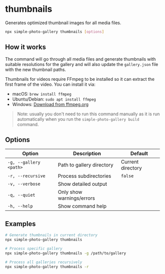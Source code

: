 # thumbnails

Generates optimized thumbnail images for all media files.

```bash
npx simple-photo-gallery thumbnails [options]
```

## How it works

The command will go through all media files and generate thumbnails with suitable resolutions for the gallery and will also update the `gallery.json` file with the new thumbnail paths.

Thumbnails for videos require FFmpeg to be installed so it can extract the first frame of the video. You can install it via:

- macOS: `brew install ffmpeg`
- Ubuntu/Debian: `sudo apt install ffmpeg`
- Windows: [Download from ffmpeg.org](https://ffmpeg.org/download.html)

> Note: usually you don't need to run this command manually as it is run automatically when you run the `simple-photo-gallery build` command.

## Options

| Option                 | Description               | Default           |
| ---------------------- | ------------------------- | ----------------- |
| `-g, --gallery <path>` | Path to gallery directory | Current directory |
| `-r, --recursive`      | Process subdirectories    | `false`           |
| `-v, --verbose`        | Show detailed output      |                   |
| `-q, --quiet`          | Only show warnings/errors |                   |
| `-h, --help`           | Show command help         |                   |

## Examples

```bash
# Generate thumbnails in current directory
npx simple-photo-gallery thumbnails

# Process specific gallery
npx simple-photo-gallery thumbnails -g /path/to/gallery

# Process all galleries recursively
npx simple-photo-gallery thumbnails -r
```
